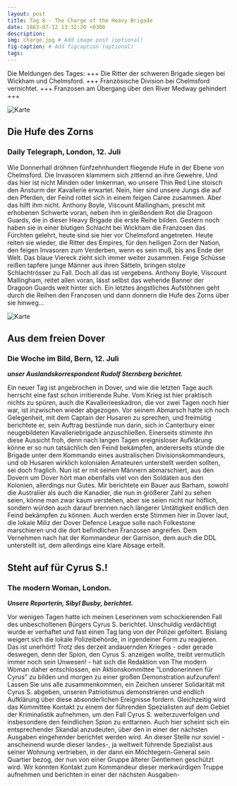 ```yaml
---
layout: post
title: Tag 8 - The Charge of the Heavy Brigade
date: 1883-07-12 13:32:20 +0300
description: 
img: charge.jpg # Add image post (optional)
fig-caption: # Add figcaption (optional)
tags: 
---
```

Die Meldungen des Tages: +++ Die Ritter der schweren Brigade siegen bei Wickham und Chelmsford. +++ Französische Division bei Chelmsford vernichtet. +++ Franzosen am Übergang über den River Medway gehindert +++ 

![Karte]({{site.baseurl}}/assets/img/chelmsford13jul.jpg)

## Die Hufe des Zorns

### Daily Telegraph, London, 12. Juli

Wie Donnerhall dröhnen fünfzehnhundert fliegende Hufe in der Ebene von Chelmsford. Die Invasoren klammern sich zitternd an ihre Gewehre. Und das hier ist nicht Minden oder Imkerman, wo unsere Thin Red Line stoisch den Ansturm der Kavallerie erwartet. Nein, hier sind unsere Jungs die auf den Pferden, der Feind rottet sich in einem feigen Caree zusammen. Aber das hilft ihm nicht. Anthony Boyle, Viscount Mallingham, prescht mit erhobenen Schwerte voran, neben ihm in gleißendem Rot die Dragoon Guards, die in dieser Heavy Brigade die erste Reihe bilden. Gestern noch haben sie in einer blutigen Schlacht bei Wickham die Franzosen das Fürchten gelehrt, heute sind sie hier vor Chelmsford angetreten. Heute reiten sie wieder, die Ritter des Empires, für den heiligen Zorn der Nation, den feigen Invasoren zum Verderben, wenn es sein muß, bis ans Ende der Welt. Das blaue Viereck zieht sich immer weiter zusammen. Feige Schüsse reißen tapfere junge Männer aus ihren Sätteln, bringen stolze Schlachtrösser zu Fall. Doch all das ist vergebens. Anthony Boyle, Viscount Mallingham, reitet allen voran, lässt selbst das wehende Banner der Dragoon Guards weit hinter sich. Ein letztes ängstliches Aufstöhnen geht durch die Reihen den Franzosen und dann donnern die Hufe des Zorns über sie hinweg...

![Karte]({{site.baseurl}}/assets/img/dover13jul.jpg)

## Aus dem freien Dover

### Die Woche im Bild, Bern, 12. Juli
***unser Auslandskorrespondent Rudolf Sternberg berichtet.***

Ein neuer Tag ist angebrochen in Dover, und wie die letzten Tage auch herrscht eine fast schon irritierende Ruhe. Vom Krieg ist hier praktisch nichts zu spüren, auch die Kavallerieeskadron, die vor zwei Tagen noch hier war, ist inzwischen wieder abgezogen. Vor seinem Abmarsch hatte ich noch Gelegenheit, mit dem Captain der Husaren zu sprechen, und freimütig berichtete er, sein Auftrag bestünde nun darin, sich in Canterbury einer neugebildeten Kavalleriebrigade anzuschließen. Einerseits stimmte ihn diese Aussicht froh, denn nach langen Tagen ereignisloser Aufklärung könne er so nun tatsächlich den Feind bekämpfen, andererseits stünde die Brigade unter dem Kommando eines australischen Divisionskommandeurs, und ob Husaren wirklich kolonialen Amateuren unterstellt werden sollten, sei doch fraglich. Nun ist er mit seinen Männern abmarschiert, aus den Dovern um Dover hört man ebenfalls viel von den Soldaten aus den Kolonien, allerdings nur Gutes. Mir berichtete ein Bauer aus Barham, sowohl die Australier als auch die Kanadier, die nun in größerer Zahl zu sehen seien, könne man zwar kaum verstehen, aber sie seien nicht nur höflich, sondern würden auch darauf brennen nach längerer Untätigkeit endlich den Feind bekämpfen zu können. Auch werden erste Stimmen hier in Dover laut, die lokale Miliz der Dover Defence League solle nach Folkestone marschieren und die dort befindlichen Franzosen angreifen. Dem Vernehmen nach hat der Kommandeur der Garnison, dem auch die DDL unterstellt ist, dem allerdings eine klare Absage erteilt.


## Steht auf für Cyrus S.! ##
### The modern Woman, London.

***Unsere Reporterin, Sibyl Busby, berichtet.***

Vor wenigen Tagen hatte ich meinen Leserinnen vom schockierenden Fall des unbescholtenen Bürgers Cyrus S. berichtet. Unschuldig verdächtigt wurde er verhaftet und fast einen Tag lang von der Polizei gefoltert. Bislang weigert sich die lokale Polizeibehörde, in irgendeiner Form zu reagieren. Das ist unerhört! Trotz des derzeit andauernden Krieges - oder gerade deswegen, denn der Spion, den Cyrus S. anzeigen wollte, treibt vermutlich immer noch sein Unwesen! - hat sich die Redaktion von The modern Woman daher entschlossen, ein Aktionskommittee “Londonerinnen für Cyrus” zu bilden und morgen zu einer großen Demonstration aufzurufen! Lassen Sie uns alle zusammenkommen, ein Zeichen unserer Solidarität mit Cyrus S. abgeben, unseren Patriotismus demonstrieren und endlich Aufklärung über diese absonderlichen Ereignisse fordern. Gleichzeitig wird das Kommittee Kontakt zu einem der führenden Spezialisten auf dem Gebiet der Kriminalistik aufnehmen, um den Fall Cyrus S. weiterzuverfolgen und insbesondere den feindlichen Spion zu enttarnen. Auch hier scheint sich ein entsprechender Skandal anzudeuten, über den in einer der nächsten Ausgaben eingehender berichtet werden wird. An dieser Stelle nur soviel - anscheinend wurde dieser landes-, ja weltweit führende Spezialist aus seiner Wohnung vertrieben, in der dann ein Möchtegern-General sein Quartier bezog, der nun von einer Gruppe älterer Gentlemen geschützt wird. Wir konnten Kontakt zum Kommandeur dieser merkwürdigen Truppe aufnehmen und berichten in einer der nächsten Ausgaben- 

